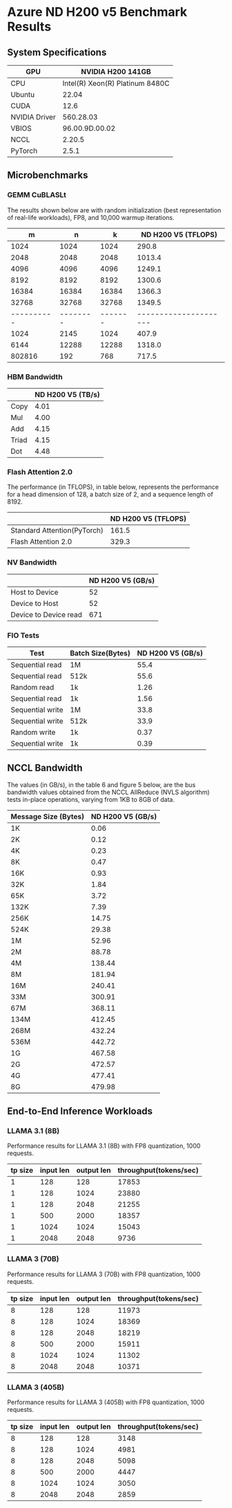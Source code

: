 # Azure ND H200 v5 Benchmark Results

## System Specifications

| GPU           | NVIDIA H200 141GB |
|---------------|-------------------|
| CPU           | Intel(R) Xeon(R) Platinum 8480C |
| Ubuntu        |   22.04  |
| CUDA          |   12.6  |
| NVIDIA Driver | 560.28.03  |
| VBIOS         | 96.00.9D.00.02 |
| NCCL          |    2.20.5  |
| PyTorch       |    2.5.1   |


## Microbenchmarks
### GEMM CuBLASLt  

The results shown below are with random initialization (best representation of real-life workloads), FP8, and 10,000 warmup iterations.

| m           | n         | k        | ND H200 V5 (TFLOPS)    | 
| ----------- | --------- | -------- | ---------------------- |  
| 1024        | 1024      | 1024     | 290.8                  |  
| 2048        | 2048      | 2048     | 1013.4                 |  
| 4096        | 4096      | 4096     | 1249.1                 |  
| 8192        | 8192      | 8192     | 1300.6                 |  
| 16384       | 16384     | 16384    | 1366.3                 |  
| 32768       | 32768     | 32768    | 1349.5                 |  
| \---------- | \-------- | \------- | \--------------------- |  
| 1024        | 2145      | 1024     | 407.9                  |  
| 6144        | 12288     | 12288    | 1318.0                 |  
| 802816      | 192       | 768      | 717.5                  |  

### HBM Bandwidth

|       | ND H200 V5 (TB/s) | 
| ----- | ----------------- |  
| Copy  | 4.01              |  
| Mul   | 4.00              |  
| Add   | 4.15              |  
| Triad | 4.15              |  
| Dot   | 4.48              |  


### Flash Attention 2.0

The performance (in TFLOPS), in table below, represents the performance for a head dimension of 128, a batch size of 2, and a sequence length of 8192.

|       | ND H200 V5 (TFLOPS) | 
| ----- | ----------------- |  
| Standard Attention(PyTorch)  | 161.5   |  
| Flash Attention 2.0   | 329.3  |

### NV Bandwidth

|                       | ND H200 V5 (GB/s) |  
| --------------------- | ----------------- |  
| Host to Device        | 52                |  
| Device to Host        | 52                |  
| Device to Device read | 671               |  


### FIO Tests

| Test             | Batch Size(Bytes) | ND H200 V5 (GB/s) |  
| ---------------- | ----------------- | ----------------- |  
| Sequential read  | 1M                | 55.4              |  
| Sequential read  | 512k              | 55.6              |  
| Random read      | 1k                | 1.26              |  
| Sequential read  | 1k                | 1.56              |  
| Sequential write | 1M                | 33.8              |  
| Sequential write | 512k              | 33.9              |  
| Random write     | 1k                | 0.37              |  
| Sequential write | 1k                | 0.39              |  


## NCCL Bandwidth

The values (in GB/s), in the table 6 and figure 5 below, are the bus bandwidth values obtained from the NCCL AllReduce (NVLS algorithm) tests in-place operations, varying from 1KB to 8GB of data.

| Message Size (Bytes) | ND H200 V5 (GB/s) |  
| -------------------- | ----------------- |  
| 1K                   | 0.06              |  
| 2K                   | 0.12              | 
| 4K                   | 0.23              |  
| 8K                   | 0.47              |  
| 16K                  | 0.93              |  
| 32K                  | 1.84              |  
| 65K                  | 3.72              |  
| 132K                 | 7.39              |  
| 256K                 | 14.75             |  
| 524K                 | 29.38             |  
| 1M                   | 52.96             |  
| 2M                   | 88.78             |  
| 4M                   | 138.44            |  
| 8M                   | 181.94            |  
| 16M                  | 240.41            |  
| 33M                  | 300.91            |  
| 67M                  | 368.11            |  
| 134M                 | 412.45            |  
| 268M                 | 432.24            |  
| 536M                 | 442.72            |  
| 1G                   | 467.58            |  
| 2G                   | 472.57            |  
| 4G                   | 477.41            |  
| 8G                   | 479.98            |  

## End-to-End Inference Workloads 



### LLAMA 3.1 (8B) 

Performance results for LLAMA 3.1 (8B) with FP8 quantization, 1000 requests.

| tp size | input len | output len | throughput(tokens/sec) |
|---------|-----------|------------|------------------------|
| 1       | 128       | 128        | 17853                  |
| 1       | 128       | 1024       | 23880                  |
| 1       | 128       | 2048       | 21255                  |
| 1       | 500       | 2000       | 18357                  |
| 1       | 1024      | 1024       | 15043                  |
| 1       | 2048      | 2048       | 9736                   |

### LLAMA 3 (70B) 

Performance results for LLAMA 3 (70B) with FP8 quantization, 1000 requests.

| tp size | input len | output len | throughput(tokens/sec) |
|---------|-----------|------------|------------------------|
| 8       | 128       | 128        | 11973                  |
| 8       | 128       | 1024       | 18369                  |
| 8       | 128       | 2048       | 18219                  |
| 8       | 500       | 2000       | 15911                  |
| 8       | 1024      | 1024       | 11302                  |
| 8       | 2048      | 2048       | 10371                  |

### LLAMA 3 (405B) 

Performance results for LLAMA 3 (405B) with FP8 quantization, 1000 requests.

| tp size | input len | output len | throughput(tokens/sec) |
|---------|-----------|------------|------------------------|
| 8       | 128       | 128        | 3148                   |
| 8       | 128       | 1024       | 4981                   |
| 8       | 128       | 2048       | 5098                   |
| 8       | 500       | 2000       | 4447                   |
| 8       | 1024      | 1024       | 3050                   |
| 8       | 2048      | 2048       | 2859                   |
